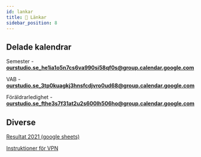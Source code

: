 ```yaml
---
id: lankar
title: 🔗 Länkar
sidebar_position: 8
---
```


## Delade kalendrar

Semester - __[ourstudio.se_he1ia1o5n7cs6va990si58qf0s@group.calendar.google.com](mailto:ourstudio.se_he1ia1o5n7cs6va990si58qf0s@group.calendar.google.com)__

VAB - __[ourstudio.se_3tp0kuagkj3hnsfcdjvro0ud68@group.calendar.google.com](mailto:ourstudio.se_3tp0kuagkj3hnsfcdjvro0ud68@group.calendar.google.com)__

Föräldrarledighet - __[ourstudio.se_fthe3s7f31at2u2s600lh506ho@group.calendar.google.com](mailto:ourstudio.se_fthe3s7f31at2u2s600lh506ho@group.calendar.google.com)__

## Diverse

[Resultat 2021 (google sheets)](https://docs.google.com/spreadsheets/d/1jrmptSRD7m2cfg8L6lSi-ynt79-uI0zqkhwpFugKQQw/edit#gid=1587412905)

[Instruktioner för VPN](https://docs.google.com/document/d/1Quls6Pr7q2Ys5MVxMPihLRGfZXP46Gb8aFDZFJrL_xs/edit#heading=h.icbe15ry15ha)